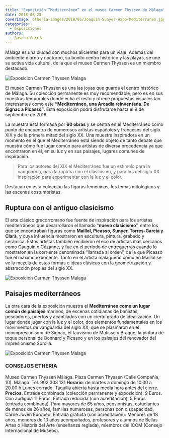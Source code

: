 ```yaml
---
title: "Exposición “Mediterráneo” en el museo Carmen Thyssen de Málaga"
date: 2018-06-25
coverImage: etheria-images/2018/06/Joaquim-Sunyer-expo-Mediterraneo.jpg
categories: 
  - exposiciones
authors: 
  - Susana García
---
```


Málaga es una ciudad con muchos alicientes para un viaje. Además del ambiente diurno y 
nocturno, su bonito centro histórico y las playas, se une su activa vida cultural, de la 
que el museo Carmen Thyssen es un miembro destacado. 

![Exposicion Carmen Thyssen Malaga](etheria-images/2018/06/Joaquim-Sunyer-expo-Mediterraneo-1024x661.jpg "Joaquim Sunyer, Mediterráneo, c. 1910-1911. Óleo sobre lienzo. Colección Carmen Thyssen-Bornemisza © Joaquim Sunyer, VEGAP, Málaga, 2018.")

El museo Carmen Thyssen es una las joyas que guarda el centro histórico de Málaga. Su 
colección permanente es muy recomendable, pero es en sus muestras temporales donde echa 
el resto y ofrece propuestas visuales tan interesantes como este **“Mediterráneo, una 
Arcadia reinventada. De Signac a Picasso”**. Esta exposición podrá disfrutarse hasta el 
9 de septiembre de 2018. 

La muestra está formada por **60 obras** y se centra en el Mediterráneo como punto de 
encuentro de numerosos artistas españoles y franceses del siglo XIX y de la primera 
mitad del siglo XX. Una muestra inspiradora en un momento en el que el Mediterráneo está 
siendo objeto de tanto debate que muestra cómo fue lugar común para artistas de diversa 
procedencia ya que encontraron en él, en su luz y en sus paisajes, lugares comunes de 
inspiración. 

> Para los autores del XIX el Mediterráneo fue un estímulo para la vanguardia, para la 
> ruptura con el clasicismo, y para los del siglo XX inspiración para experimentar con la 
> luz y el color. 

Destacan en esta colección las figuras femeninas, los temas mitológicos y las escenas 
costumbristas. 

## Ruptura con el antiguo clasicismo

El arte clásico grecorromano fue fuente de inspiración para los artistas mediterráneos 
que desarrollaron el llamado “**nuevo clasicismo**”, entre los que se encontraban 
figuras como **Maillol, Picasso, Sunyer, Torres-García y Clarà**, y cuya influencia 
mostraron en escultura, pintura, grabado y cerámica. Estos artistas también recibieron 
el eco de artistas más cercanos como Gauguin o Cézanne, y fue en el período de 
entreguerras cuando lo mostraron en la corriente denominada “llamada al orden”, de la 
que Picasso fue el máximo exponente. Tanto en el artista malagueño como en Maillol se ve 
la mezcla de estas formas e ideas clásicas con la geometrización y abstracción propias 
del siglo XX. 

![Exposicion Carmen Thyssen Malaga](etheria-images/2018/06/Georges-Braque-expo-Mediterraneo-1024x834.jpg "Georges Braque, Marina. L’Estaque, 1906. Colección Carmen Thyssen-Bornemisza en depósito en el Museo Nacional Thyssen-Bornemisza, Madrid © Georges Braque, VEGAP, Málaga, 2018.")

## Paisajes mediterráneos

La otra cara de la exposición muestra el **Mediterráneo como un lugar común de 
paisajes** marinos, de escenas cotidianas de bañistas, pescadores, puertos y acantilados 
con un cierto grado de idealización. Un lugar donde jugar con la luz y el color, dos 
elementos fundamentales en los movimientos de vanguardia del siglo XX, que se plasmaron 
en el neoimpresionismo de Signac, el fauvismo de Matisse y Braque, la pintura de toque 
personal de Bonnard y Picasso y en los paisajes del renovador del impresionismo Sorolla. 

![Exposición Carmen Thyssen Malaga](etheria-images/2018/06/Paul-Signac-expo-Mediterraneo-1024x815.jpg "Paul Signac, Saint-Tropez. El muelle, 1899. Óleo sobre lienzo. Musée de l’Annonciade, Saint-Tropez. Donación de Berthe Signac. 1942")

### CONSEJOS ETHERIA

Museo Carmen Thyssen Málaga. Plaza Carmen Thyssen (Calle Compañía, 10). Málaga. Tel. 902 
303 131 **Horario**: de martes a domingo de 10.00 a 20.00 h Lunes cerrado. Taquilla 
abierta hasta media hora antes del cierre. **Precios.** Entrada combinada (colección 
permanente y exposición): 9 Euros. Con audiguía 11 Euros. Entrada reducida (con 
acreditación): 5 Euros (entrada combinada). Para mayores de 65 años, pensionistas, 
estudiantes de menos de 26 años, familias numerosas, personas con discapacidad, Carné 
Joven Europeo. Entrada gratuita (con acreditación): Menores de 18 años, menores de 13 
años acompañados, profesores y alumnos de Bellas Artes o Historia del Arte (enseñanza 
reglada), miembros del ICOM (Consejo Internacional de Museos).
